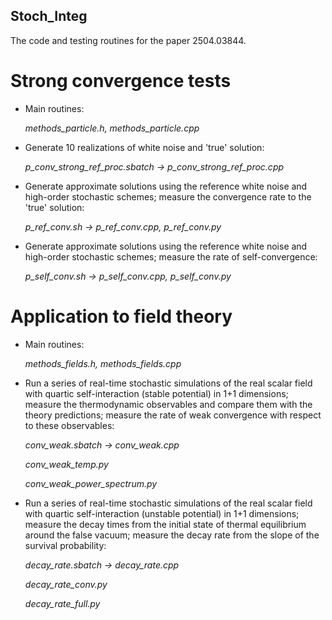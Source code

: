 ## Stoch_Integ

The code and testing routines for the paper 2504.03844.

# Strong convergence tests

- Main routines:
  
    _methods_particle.h, methods_particle.cpp_

- Generate 10 realizations of white noise and 'true' solution:
  
    _p_conv_strong_ref_proc.sbatch -> p_conv_strong_ref_proc.cpp_

- Generate approximate solutions using the reference white noise and high-order stochastic schemes; measure the convergence rate to the 'true' solution:
  
    _p_ref_conv.sh -> p_ref_conv.cpp, p_ref_conv.py_

- Generate approximate solutions using the reference white noise and high-order stochastic schemes; measure the rate of self-convergence:
  
    _p_self_conv.sh -> p_self_conv.cpp, p_self_conv.py_

# Application to field theory

- Main routines:
  
    _methods_fields.h, methods_fields.cpp_

- Run a series of real-time stochastic simulations of the real scalar field with quartic self-interaction (stable potential) in 1+1 dimensions;
  measure the thermodynamic observables and compare them with the theory predictions; measure the rate of weak convergence with respect to these observables:
  
    _conv_weak.sbatch -> conv_weak.cpp_

    _conv_weak_temp.py_

    _conv_weak_power_spectrum.py_

- Run a series of real-time stochastic simulations of the real scalar field with quartic self-interaction (unstable potential) in 1+1 dimensions;
  measure the decay times from the initial state of thermal equilibrium around the false vacuum; measure the decay rate from the slope of the survival probability:

    _decay_rate.sbatch -> decay_rate.cpp_
  
    _decay_rate_conv.py_

    _decay_rate_full.py_
